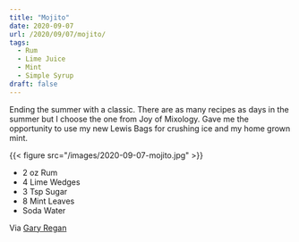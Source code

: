 ```yaml
---
title: "Mojito"
date: 2020-09-07
url: /2020/09/07/mojito/
tags:
  - Rum
  - Lime Juice
  - Mint
  - Simple Syrup
draft: false
---
```


Ending the summer with a classic. There are as many recipes as days in the summer but I choose the one from Joy of Mixology. Gave me the opportunity to use my new Lewis Bags for crushing ice and my home grown mint.

{{< figure src="/images/2020-09-07-mojito.jpg" >}}

* 2 oz Rum
* 4 Lime Wedges 
* 3 Tsp Sugar
* 8 Mint Leaves
* Soda Water

Via [Gary Regan](http://www.gazregan.com)
